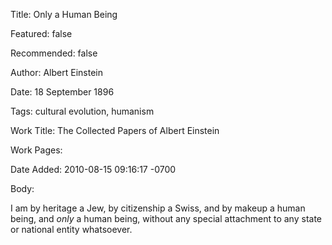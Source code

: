 Title: Only a Human Being

Featured: false

Recommended: false

Author: Albert Einstein

Date: 18 September 1896

Tags: cultural evolution, humanism

Work Title: The Collected Papers of Albert Einstein

Work Pages:  

Date Added: 2010-08-15 09:16:17 -0700

Body:

I am by heritage a Jew, by citizenship a Swiss, and by makeup a human being, and <em>only</em> a human being, without any special attachment to any state or national entity whatsoever.


